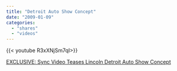 ```yaml
---
title: "Detroit Auto Show Concept"
date: "2009-01-09"
categories:
  - "shares"
  - "videos"
---
```


<div style="width: 70vw;">{{< youtube R3xXNjSm7qI>}}</div>

[EXCLUSIVE: Sync Video Teases Lincoln Detroit Auto Show Concept](http://jalopnik.com/5126944/exclusive-sync-video-teases-lincoln-detroit-auto-show-concept)
